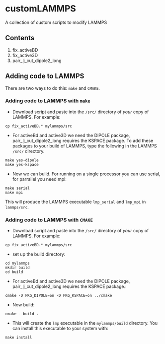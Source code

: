 # customLAMMPS
A collection of custom scripts to modify LAMMPS

## Contents
1. fix_activeBD
2. fix_active3D
3. pair_lj_cut_dipole2_long

## Adding code to LAMMPS
There are two ways to do this: `make` and `CMAKE`.
### Adding code to LAMMPS with `make`
- Download script and paste into the `/src/` directory of *your* copy of LAMMPS. For example:
```
cp fix_activeBD.* mylammps/src
```
 - For activeBd and active3D we need the DIPOLE package, pair_lj_cut_dipole2_long requires the KSPACE package. 
 To add these packages to your build of LAMMPS, type the following in the LAMMPS `/src/` directory.
 ```
 make yes-dipole
 make yes-kspace
 ```
 - Now we can build. For running on a single processor you can use serial, for parrallel you need mpi:
 ```
 make serial
 make mpi
 ```
 This will produce the LAMMPS executable `lmp_serial` and `lmp_mpi` in `lammps/src`.
 
 ### Adding code to LAMMPS with `CMAKE`
 - Download script and paste into the `/src/` directory of *your* copy of LAMMPS. For example:
```
cp fix_activeBD.* mylammps/src
```
- set up the build directory:
```
cd mylammps
mkdir build
cd build
```
 - For activeBd and active3D we need the DIPOLE package, pair_lj_cut_dipole2_long requires the KSPACE package.:
 ```
 cmake -D PKG_DIPOLE=on -D PKG_KSPACE=on ../cmake
 ```
 - Now build:
 ```
 cmake --build .
 ```
 - This will create the `lmp` executable in the `mylammps/build` directory. You can install this executable to your system with:
 ```
 make install
 ```
